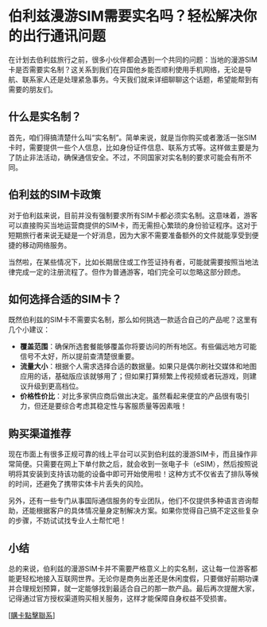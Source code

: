 # 伯利兹漫游SIM需要实名吗？轻松解决你的出行通讯问题

在计划去伯利兹旅行之前，很多小伙伴都会遇到一个共同的问题：当地的漫游SIM卡是否需要实名制？这关系到我们在异国他乡能否顺利使用手机网络，无论是导航、联系家人还是处理紧急事务。今天我们就来详细聊聊这个话题，希望能帮到有需要的朋友们。

## 什么是实名制？

首先，咱们得搞清楚什么叫“实名制”。简单来说，就是当你购买或者激活一张SIM卡时，需要提供一些个人信息，比如身份证件信息、联系方式等。这样做主要是为了防止非法活动，确保通信安全。不过，不同国家对实名制的要求可能会有所不同。

## 伯利兹的SIM卡政策

对于伯利兹来说，目前并没有强制要求所有SIM卡都必须实名制。这意味着，游客可以直接购买当地运营商提供的SIM卡，而无需担心繁琐的身份验证程序。这对于短期旅行者来说无疑是一个好消息，因为大家不需要准备额外的文件就能享受到便捷的移动网络服务。

当然啦，在某些情况下，比如长期居住或工作签证持有者，可能就需要按照当地法律完成一定的注册流程了。但作为普通游客，咱们完全可以忽略这部分顾虑。

## 如何选择合适的SIM卡？

既然伯利兹的SIM卡不需要实名制，那么如何挑选一款适合自己的产品呢？这里有几个小建议：

- **覆盖范围**：确保所选套餐能够覆盖你将要访问的所有地区。有些偏远地方可能信号不太好，所以提前查清楚很重要。
- **流量大小**：根据个人需求选择合适的数据量。如果只是偶尔刷社交媒体和地图应用的话，基础版应该就够用了；但如果打算频繁上传视频或者玩游戏，则建议升级到更高档位。
- **价格性价比**：对比多家供应商后做出决定。虽然看起来便宜的产品很有吸引力，但还是要综合考虑其稳定性与客服质量等因素哦！

## 购买渠道推荐

现在市面上有很多正规可靠的线上平台可以买到伯利兹的漫游SIM卡，而且操作非常简便。只需要在网上下单付款之后，就会收到一张电子卡（eSIM），然后按照说明将其安装到支持该功能的设备中即可开始使用啦！这种方式不仅省去了排队等候的时间，还避免了携带实体卡片丢失的风险。

另外，还有一些专门从事国际通信服务的专业团队，他们不仅提供多种语言咨询帮助，还能根据客户的具体情况量身定制解决方案。如果你觉得自己搞不定这些复杂的步骤，不妨试试找专业人士帮忙吧！

## 小结

总的来说，伯利兹的漫游SIM卡并不需要严格意义上的实名制，这让每一位游客都能更轻松地接入互联网世界。无论你是商务出差还是休闲度假，只要做好前期功课并合理规划预算，就一定能够找到最适合自己的那一款产品。最后再次提醒大家，记得通过官方授权渠道购买相关服务，这样才能保障自身权益不受损害。

[[購卡點擊聯系](https://t.me/s/esim1088)]